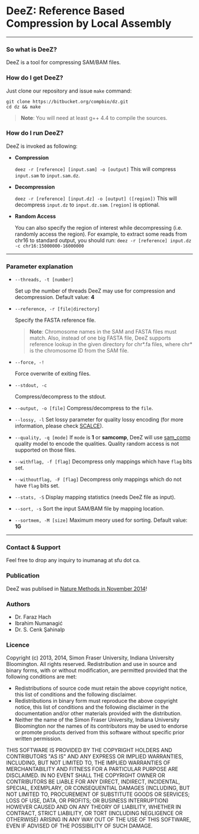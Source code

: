 **DeeZ**: Reference Based Compression by Local Assembly
===================

---

### So what is DeeZ?
DeeZ is a tool for compressing SAM/BAM files.

### How do I get DeeZ?
Just clone our repository and issue `make` command:
```
git clone https://bitbucket.org/compbio/dz.git
cd dz && make
```
> **Note**: You will need at least g++ 4.4 to compile the sources.

### How do I run DeeZ?
DeeZ is invoked as following:

- **Compression**

	`deez -r [reference] [input.sam] -o [output]`
	This will compress `input.sam` to `input.sam.dz`.

- **Decompression**

	`deez -r [reference] [input.dz] -o [output] ([region])`
	This will decompress `input.dz` to `input.dz.sam`. `[region]` is optional.

-  **Random Access**

	You can also specify the region of interest while decompressing (i.e. randomly access the region). For example, to extract some reads from chr16 to standard output, you should run:
	`deez -r [reference] input.dz  -c chr16:15000000-16000000`

---

### Parameter explanation

- `--threads, -t [number]`

	Set up the number of threads DeeZ may use for compression and decompression.
	Default value: **4**

- `--reference, -r [file|directory]`

	Specify the FASTA reference file.
	> **Note**: Chromosome names in the SAM and FASTA files must match. Also, instead of one big FASTA file, DeeZ supports reference lookup in the given directory for chr\*.fa files, where chr\* is the chromosome ID from the SAM file.

- `--force, -!`
	
	Force overwrite of exiting files.

- `--stdout, -c`

	Compress/decompress to the stdout.

- `--output, -o [file]`
Compress/decompress to the `file`.

- `--lossy, -l`
Set lossy parameter for quality lossy encoding (for more information, please check [SCALCE][1]).

- `--quality, -q [mode]`
If `mode` is **1** or **samcomp**, DeeZ will use [sam_comp][2] quality model to encode the qualities. Quality random access is not supported on those files. 

- `--withflag, -f [flag]`
Decompress only mappings which have `flag` bits set.

- `--withoutflag, -F [flag]`
Decompress only mappings which do not have `flag` bits set.

- `--stats, -S`
Display mapping statistics (needs DeeZ file as input).

- `--sort, -s`
Sort the input SAM/BAM file by mapping location.

- `--sortmem, -M [size]`
Maximum meory used for sorting. 
Default value: **1G**

---

### Contact & Support

Feel free to drop any inquiry to <a>inumanag at sfu dot ca</a>.

### Publication
DeeZ was publised in [Nature Methods in November 2014][3]!

### Authors

- Dr. Faraz Hach
- Ibrahim Numanagić
- Dr. S. Cenk Şahinalp

### Licence

Copyright (c) 2013, 2014, Simon Fraser University, Indiana University Bloomington. All rights reserved.
Redistribution and use in source and binary forms, with or without modification, are permitted provided that the following conditions are met:

- Redistributions of source code must retain the above copyright notice, this list of conditions and the following disclaimer.
- Redistributions in binary form must reproduce the above copyright notice, this list of conditions and the following disclaimer in the documentation and/or other materials provided with the distribution.
- Neither the name of the Simon Fraser University, Indiana University Bloomington nor the names of its contributors may be used to endorse or promote products derived from this software without specific prior written permission.

THIS SOFTWARE IS PROVIDED BY THE COPYRIGHT HOLDERS AND CONTRIBUTORS "AS IS" AND ANY EXPRESS OR IMPLIED WARRANTIES, INCLUDING, BUT NOT LIMITED TO, THE IMPLIED WARRANTIES OF MERCHANTABILITY AND FITNESS FOR A PARTICULAR PURPOSE ARE DISCLAIMED. IN NO EVENT SHALL THE COPYRIGHT OWNER OR CONTRIBUTORS BE LIABLE FOR ANY DIRECT, INDIRECT, INCIDENTAL, SPECIAL, EXEMPLARY, OR CONSEQUENTIAL DAMAGES (INCLUDING, BUT NOT LIMITED TO, PROCUREMENT OF SUBSTITUTE GOODS OR SERVICES; LOSS OF USE, DATA, OR PROFITS; OR BUSINESS INTERRUPTION) HOWEVER CAUSED AND ON ANY THEORY OF LIABILITY, WHETHER IN CONTRACT, STRICT LIABILITY, OR TORT (INCLUDING NEGLIGENCE OR OTHERWISE) ARISING IN ANY WAY OUT OF THE USE OF THIS SOFTWARE, EVEN IF ADVISED OF THE POSSIBILITY OF SUCH DAMAGE.

  [1]: http://scalce.sourceforge.net/
  [2]: https://sourceforge.net/projects/samcomp/
  [3]: http://www.nature.com/nmeth/journal/v11/n11/full/nmeth.3133.html
